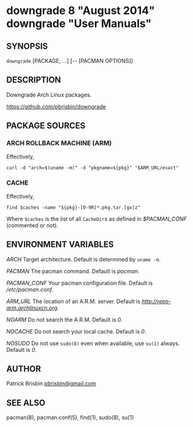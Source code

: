 # downgrade 8 "August 2014" downgrade "User Manuals"

## SYNOPSIS

`downgrade` [PACKAGE, ...] [-- [PACMAN OPTIONS]]

## DESCRIPTION

Downgrade Arch Linux packages.

https://github.com/pbrisbin/downgrade

## PACKAGE SOURCES

### ARCH ROLLBACK MACHINE (ARM)

Effectively,

  `curl -d "arch=$(uname -m)" -d "pkgname=${pkg}" "$ARM_URL/exact"`

### CACHE

Effectively,

  `find $caches -name "${pkg}-[0-9R]*.pkg.tar.[gx]z"`

Where `$caches` is the list of all `CacheDir`s as defined in 
*$PACMAN_CONF* (commented or not).

## ENVIRONMENT VARIABLES

*ARCH*
  Target architecture. Default is determined by `uname -m`.

*PACMAN*
  The pacman command. Default is *pacman*.

*PACMAN_CONF*
  Your pacman configuration file. Default is */etc/pacman.conf*.

*ARM_URL*
  The location of an A.R.M. server. Default is 
  *http://repo-arm.archlinuxcn.org*.

*NOARM*
  Do not search the A.R.M. Default is *0*.

*NOCACHE*
  Do not search your local cache. Default is *0*.

*NOSUDO*
  Do not use `sudo(8)` even when available, use `su(1)` always. Default 
  is *0*.

## AUTHOR

Patrick Brisbin <pbrisbin@gmail.com>

## SEE ALSO

pacman(8), pacman.conf(5), find(1), sudo(8), su(1)
